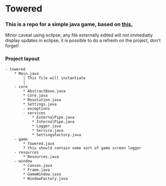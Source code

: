 Towered
=======
### This is a repo for a simple java game, based on <a href="http://towered.blogspot.com">this.</a>

Minor caveat using eclipse; any file externally edited will not immediatly display updates in eclipse, it is possible to
do a refresh on the project, don't forget!

### Project layout

    - towered
        * Main.java
            | This file will instantiate 
            |
        - core
            * AbstractBase.java
            * Core.java
            * Resolution.java
            * Settings.java
            - exceptions
            - services
                * ExternalPipe.java
                * InternalPipe.java
                * Logger.java
                * Service.java
                * SettingsFactory.java
        - game
            * Towered.java
            ? this should contain some sort of game screen logger
        - resources
            * Resources.java
        - window
            * Canvas.java
            * Frame.java
            * GameWindow.java
            * WindowFactory.java